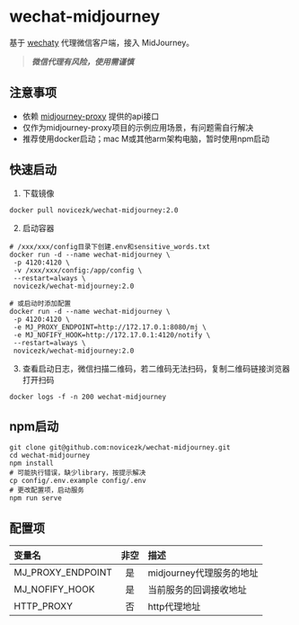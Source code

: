# wechat-midjourney

基于 [wechaty](https://github.com/wechaty/wechaty) 代理微信客户端，接入 MidJourney。
> ***微信代理有风险，使用需谨慎***

## 注意事项
- 依赖 [midjourney-proxy](https://github.com/novicezk/midjourney-proxy) 提供的api接口
- 仅作为midjourney-proxy项目的示例应用场景，有问题需自行解决
- 推荐使用docker启动；mac M或其他arm架构电脑，暂时使用npm启动

## 快速启动

1. 下载镜像
```shell
docker pull novicezk/wechat-midjourney:2.0
```
2. 启动容器
```shell
# /xxx/xxx/config目录下创建.env和sensitive_words.txt
docker run -d --name wechat-midjourney \
 -p 4120:4120 \
 -v /xxx/xxx/config:/app/config \
 --restart=always \
 novicezk/wechat-midjourney:2.0

# 或启动时添加配置
docker run -d --name wechat-midjourney \
 -p 4120:4120 \
 -e MJ_PROXY_ENDPOINT=http://172.17.0.1:8080/mj \
 -e MJ_NOFIFY_HOOK=http://172.17.0.1:4120/notify \
 --restart=always \
 novicezk/wechat-midjourney:2.0
```

3. 查看启动日志，微信扫描二维码，若二维码无法扫码，复制二维码链接浏览器打开扫码
```shell
docker logs -f -n 200 wechat-midjourney
```
## npm启动
```shell
git clone git@github.com:novicezk/wechat-midjourney.git
cd wechat-midjourney
npm install
# 可能执行错误，缺少library，按提示解决
cp config/.env.example config/.env
# 更改配置项，启动服务
npm run serve
```

## 配置项

| 变量名 | 非空 | 描述 |
| :-----| :----: | :---- |
| MJ_PROXY_ENDPOINT | 是 | midjourney代理服务的地址 |
| MJ_NOFIFY_HOOK | 是 | 当前服务的回调接收地址 |
| HTTP_PROXY | 否 | http代理地址 |